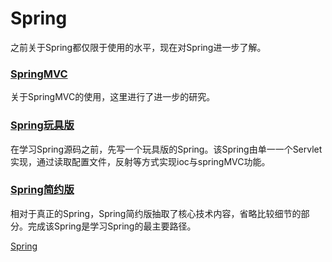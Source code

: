 # Spring
之前关于Spring都仅限于使用的水平，现在对Spring进一步了解。

### [SpringMVC](docs/SpringMVC.md)

关于SpringMVC的使用，这里进行了进一步的研究。

### [Spring玩具版](docs/SpringBaby.md)  

在学习Spring源码之前，先写一个玩具版的Spring。该Spring由单一一个Servlet实现，通过读取配置文件，反射等方式实现ioc与springMVC功能。   

### [Spring简约版](docs/liteSpring.md)  

相对于真正的Spring，Spring简约版抽取了核心技术内容，省略比较细节的部分。完成该Spring是学习Spring的最主要路径。









[Spring](docs/Spring.md)  



